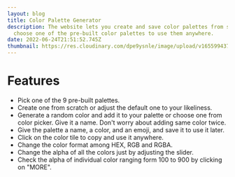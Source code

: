 ```yaml
---
layout: blog
title: Color Palette Generator
description: The website lets you create and save color palettes from scratch or
  choose one of the pre-built color palettes to use them anywhere.
date: 2022-06-24T21:51:52.745Z
thumbnail: https://res.cloudinary.com/dpe9ysnle/image/upload/v1655994371/portfolio/colors_yck1fa.png
---
```


# Features

- Pick one of the 9 pre-built palettes.
- Create one from scratch or adjust the default one to your likeliness.
- Generate a random color and add it to your palette or choose one from color picker. Give it a name. Don't worry about adding same color twice.
- Give the palette a name, a color, and an emoji, and save it to use it later.
- Click on the color tile to copy and use it anywhere.
- Change the color format among HEX, RGB and RGBA.
- Change the alpha of all the colors just by adjusting the slider.
- Check the alpha of individual color ranging form 100 to 900 by clicking on "MORE".
